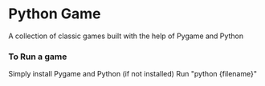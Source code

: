 # Python Game
A collection of classic games built with the help of Pygame and Python

### To Run a game
Simply install Pygame and Python (if not installed)
Run "python {filename}"
